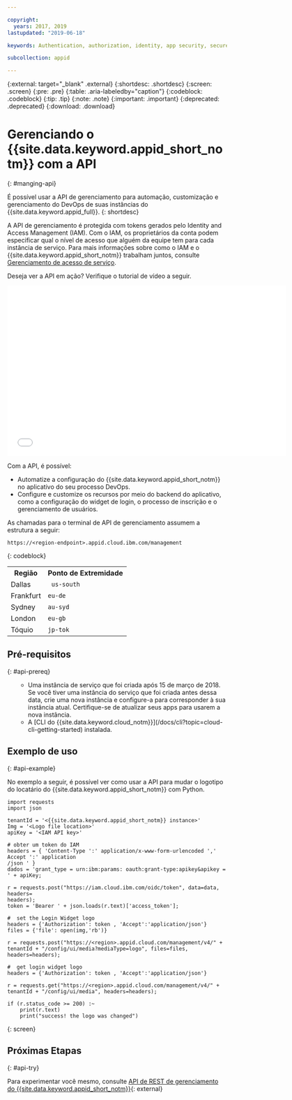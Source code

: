 ```yaml
---

copyright:
  years: 2017, 2019
lastupdated: "2019-06-18"

keywords: Authentication, authorization, identity, app security, secure, application identity, app to app, access token

subcollection: appid

---
```


{:external: target="_blank" .external}
{:shortdesc: .shortdesc}
{:screen: .screen}
{:pre: .pre}
{:table: .aria-labeledby="caption"}
{:codeblock: .codeblock}
{:tip: .tip}
{:note: .note}
{:important: .important}
{:deprecated: .deprecated}
{:download: .download}

# Gerenciando o {{site.data.keyword.appid_short_notm}} com a API
{: #manging-api}

É possível usar a API de gerenciamento para automação, customização e gerenciamento do DevOps de suas instâncias do {{site.data.keyword.appid_full}}.
{: shortdesc}

A API de gerenciamento é protegida com tokens gerados pelo Identity and Access Management (IAM). Com o IAM, os
proprietários da conta podem especificar qual o nível de acesso que alguém da equipe tem para cada instância de
serviço. Para mais informações sobre como o IAM e o {{site.data.keyword.appid_short_notm}} trabalham juntos, consulte
[Gerenciamento de acesso de serviço](/docs/services/appid?topic=appid-service-access-management).


Deseja ver a API em ação? Verifique o tutorial de vídeo a seguir.

<iframe class="embed-responsive-item" id="about-appid-api" title="Sobre a API do {{site.data.keyword.appid_short_notm}}" type="text/html" width="640" height="390" src="//www.youtube.com/embed/b2ABxvAdGg0?rel=0" frameborder="0" webkitallowfullscreen mozallowfullscreen allowfullscreen> </iframe>


Com a API, é possível:
* Automatize a configuração do {{site.data.keyword.appid_short_notm}} no aplicativo do seu processo DevOps.
* Configure e customize os recursos por meio do backend do aplicativo, como a configuração do widget de login, o processo de
inscrição e o gerenciamento de usuários.


As chamadas para o terminal de API de gerenciamento assumem a estrutura a seguir:

```
https://<region-endpoint>.appid.cloud.ibm.com/management
```
{: codeblock}


<table>
  <tr>
    <th>Região</th>
    <th>Ponto de Extremidade</th>
  </tr>
  <tr>
    <td>Dallas</td>
    <td><code> us-south </code></td>
  </tr>
  <tr>
    <td>Frankfurt</td>
    <td><code>eu-de</code></td>
  </tr>
  <tr>
    <td>Sydney</td>
    <td><code>au-syd</code></td>
  </tr>
  <tr>
    <td>London</td>
    <td><code>eu-gb</code></td>
  </tr>
  <tr>
    <td>Tóquio</td>
    <td><code>jp-tok</code></td>
  </tr>
</table>



## Pré-requisitos
{: #api-prereq}

<ul><ul><li>Uma instância de serviço que foi criada após 15 de março de 2018. Se você tiver uma instância do serviço que foi criada
antes dessa data, crie uma nova instância e configure-a para corresponder à sua instância atual. Certifique-se de atualizar seus apps para usarem a nova instância.</li>
<li>A [CLI do {{site.data.keyword.cloud_notm}}](/docs/cli?topic=cloud-cli-getting-started) instalada.</li></ul></ul>

## Exemplo de uso
{: #api-example}

No exemplo a seguir, é possível ver como usar a API para mudar o logotipo do locatário do {{site.data.keyword.appid_short_notm}} com Python.

```
import requests
import json

tenantId = '<{{site.data.keyword.appid_short_notm}} instance>'
Img = '<Logo file location>'
apiKey = '<IAM API key>'

# obter um token do IAM
headers = { 'Content-Type ':' application/x-www-form-urlencoded ',' Accept ':' application
/json ' }
dados = 'grant_type = urn:ibm:params: oauth:grant-type:apikey&apikey = ' + apiKey;

r = requests.post("https://iam.cloud.ibm.com/oidc/token", data=data, headers=
headers);
token = 'Bearer ' + json.loads(r.text)['access_token'];

#  set the Login Widget logo
headers = {'Authorization': token , 'Accept':'application/json'}
files = {'file': open(img,'rb')}

r = requests.post("https://<region>.appid.cloud.com/management/v4/" + tenantId + "/config/ui/media?mediaType=logo", files=files, headers=headers);

#  get login widget logo
headers = {'Authorization': token , 'Accept':'application/json'}

r = requests.get("https://<region>.appid.cloud.com/management/v4/" + tenantId + "/config/ui/media", headers=headers);

if (r.status_code >= 200) :~
    print(r.text)
    print("success! the logo was changed")
```
{: screen}


## Próximas Etapas
{: #api-try}

Para experimentar você mesmo, consulte [API de REST de gerenciamento do {{site.data.keyword.appid_short_notm}}](https://us-south.appid.cloud.ibm.com/swagger-ui/#/){: external}
